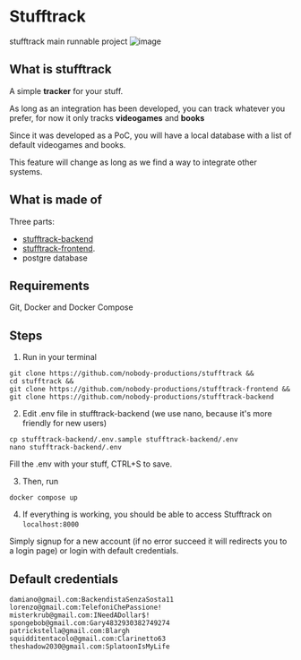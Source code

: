 # Stufftrack
stufftrack main runnable project
![image](https://user-images.githubusercontent.com/44711271/216850201-c6bbde54-9800-4f5f-806f-95d4b872a1d5.png)


## What is stufftrack
A simple **tracker** for your stuff.

As long as an integration has been developed, you can track whatever you prefer, for now it only tracks **videogames** and **books**

Since it was developed as a PoC, you will have a local database with a list of default videogames and books. 

This feature will change as long as we find a way to integrate other systems.

## What is made of
Three parts:
- [stufftrack-backend](https://github.com/nobody-productions/stufftrack-backend)
- [stufftrack-frontend](https://github.com/nobody-productions/stufftrack-frontend).
- postgre database

## Requirements
Git, Docker and Docker Compose

## Steps
1. Run in your terminal
```
git clone https://github.com/nobody-productions/stufftrack &&
cd stufftrack &&
git clone https://github.com/nobody-productions/stufftrack-frontend &&
git clone https://github.com/nobody-productions/stufftrack-backend
```

2. Edit .env file in stufftrack-backend (we use nano, because it's more friendly for new users)
```
cp stufftrack-backend/.env.sample stufftrack-backend/.env
nano stufftrack-backend/.env
```

Fill the .env with your stuff, CTRL+S to save.


3. Then, run
```
docker compose up
```

4. If everything is working, you should be able to access Stufftrack on `localhost:8000`

Simply signup for a new account (if no error succeed it will redirects you to a login page) or login with default credentials.

## Default credentials
```
damiano@gmail.com:BackendistaSenzaSosta11
lorenzo@gmail.com:TelefoniChePassione!
misterkrub@gmail.com:INeedADollar$!
spongebob@gmail.com:Gary4832930382749274
patrickstella@gmail.com:Blargh
squidditentacolo@gmail.com:Clarinetto63
theshadow2030@gmail.com:SplatoonIsMyLife
```
